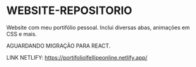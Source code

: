 # WEBSITE-REPOSITORIO
Website com meu portifólio pessoal. Inclui diversas abas, animações em CSS e mais.

AGUARDANDO MIGRAÇÃO PARA REACT.

LINK NETLIFY: https://portifoliolfellipeonline.netlify.app/
